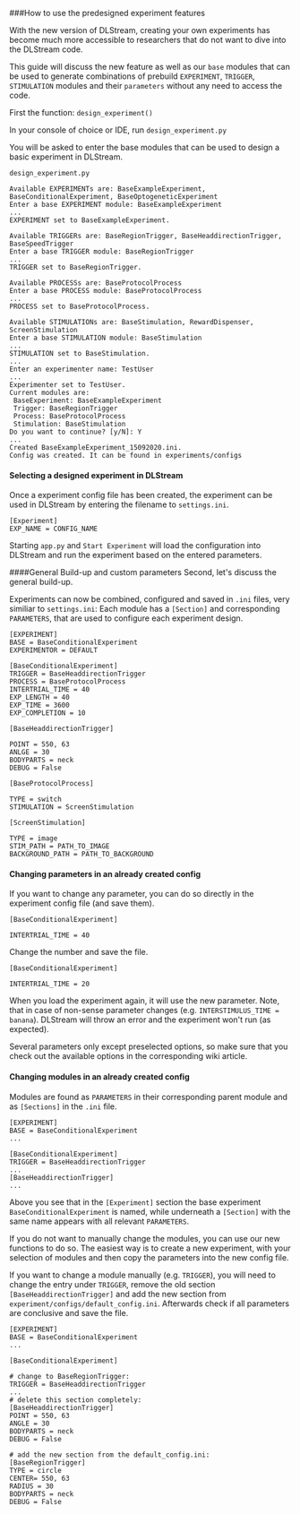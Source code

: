 ###How to use the predesigned experiment features

With the new version of DLStream, creating your own experiments has become much more accessible to researchers that do not want to dive into the DLStream code.

This guide will discuss the new feature as well as our `base` modules that can be used to generate combinations of prebuild `EXPERIMENT`, `TRIGGER`, `STIMULATION` modules and their `parameters` without any need to access the code.

First the function: `design_experiment()`

In your console of choice or IDE, run `design_experiment.py`

You will be asked to enter the base modules that can be used to design a basic experiment in DLStream.

````
design_experiment.py

Available EXPERIMENTs are: BaseExampleExperiment, BaseConditionalExperiment, BaseOptogeneticExperiment
Enter a base EXPERIMENT module: BaseExampleExperiment
...
EXPERIMENT set to BaseExampleExperiment.

Available TRIGGERs are: BaseRegionTrigger, BaseHeaddirectionTrigger, BaseSpeedTrigger
Enter a base TRIGGER module: BaseRegionTrigger
...
TRIGGER set to BaseRegionTrigger.

Available PROCESSs are: BaseProtocolProcess
Enter a base PROCESS module: BaseProtocolProcess
...
PROCESS set to BaseProtocolProcess.

Available STIMULATIONs are: BaseStimulation, RewardDispenser, ScreenStimulation
Enter a base STIMULATION module: BaseStimulation
...
STIMULATION set to BaseStimulation.
...
Enter an experimenter name: TestUser
...
Experimenter set to TestUser.
Current modules are:
 BaseExperiment: BaseExampleExperiment
 Trigger: BaseRegionTrigger
 Process: BaseProtocolProcess 
 Stimulation: BaseStimulation
Do you want to continue? [y/N]: Y
...
Created BaseExampleExperiment_15092020.ini.
Config was created. It can be found in experiments/configs
````

#### Selecting a designed experiment in DLStream
Once a experiment config file has been created, the experiment can be used in DLStream by entering the filename to `settings.ini`.
````
[Experiment]
EXP_NAME = CONFIG_NAME
````

Starting `app.py` and `Start Experiment` will load the configuration into DLStream and run the experiment based on the entered parameters.

####General Build-up and custom parameters
Second, let's discuss the general build-up.

Experiments can now be combined, configured and saved in `.ini` files, very similiar to `settings.ini`:
Each module has a `[Section]` and corresponding `PARAMETERS`, that are used to configure each experiment design.
````
[EXPERIMENT]
BASE = BaseConditionalExperiment
EXPERIMENTOR = DEFAULT

[BaseConditionalExperiment]
TRIGGER = BaseHeaddirectionTrigger
PROCESS = BaseProtocolProcess
INTERTRIAL_TIME = 40
EXP_LENGTH = 40
EXP_TIME = 3600
EXP_COMPLETION = 10

[BaseHeaddirectionTrigger]

POINT = 550, 63
ANLGE = 30
BODYPARTS = neck
DEBUG = False

[BaseProtocolProcess]

TYPE = switch
STIMULATION = ScreenStimulation

[ScreenStimulation]

TYPE = image
STIM_PATH = PATH_TO_IMAGE
BACKGROUND_PATH = PATH_TO_BACKGROUND
````

#### Changing parameters in an already created config

If you want to change any parameter, you can do so directly in the experiment config file (and save them).

````
[BaseConditionalExperiment]

INTERTRIAL_TIME = 40
````
Change the number and save the file.
````
[BaseConditionalExperiment]

INTERTRIAL_TIME = 20
````

When you load the experiment again, it will use the new parameter. Note, that in case of non-sense parameter changes (e.g. `INTERSTIMULUS_TIME = banana`).
DLStream will throw an error and the experiment won't run (as expected).

Several parameters only except preselected options, so make sure that you check out the available options in the corresponding wiki article.

#### Changing modules in an already created config

Modules are found as `PARAMETERS` in their corresponding parent module and as `[Sections]` in the `.ini` file.
````
[EXPERIMENT]
BASE = BaseConditionalExperiment
...

[BaseConditionalExperiment]
TRIGGER = BaseHeaddirectionTrigger
...
[BaseHeaddirectionTrigger]
...
````

Above you see that in the `[Experiment]` section the base experiment `BaseConditionalExperiment` is named, while underneath a `[Section]` with the same name appears with all relevant `PARAMETERS`.

If you do not want to manually change the modules, you can use our new functions to do so.
The easiest way is to create a new experiment, with your selection of modules and then copy the parameters into the new config file.

If you want to change a module manually (e.g.  `TRIGGER`), you will need to change the entry under `TRIGGER`, remove the old section `[BaseHeaddirectionTrigger]` and add the new section from `experiment/configs/default_config.ini`.
Afterwards check if all parameters are conclusive and save the file.

````
[EXPERIMENT]
BASE = BaseConditionalExperiment
...

[BaseConditionalExperiment]

# change to BaseRegionTrigger:
TRIGGER = BaseHeaddirectionTrigger 
...
# delete this section completely:
[BaseHeaddirectionTrigger]
POINT = 550, 63
ANGLE = 30
BODYPARTS = neck
DEBUG = False

# add the new section from the default_config.ini:
[BaseRegionTrigger]
TYPE = circle
CENTER= 550, 63
RADIUS = 30
BODYPARTS = neck
DEBUG = False
````

